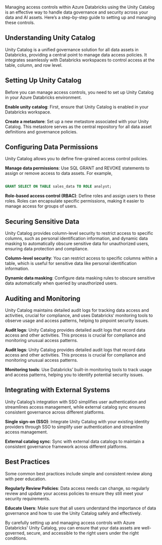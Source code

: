 Managing access controls within Azure Databricks using the Unity Catalog is an effective way to handle data governance and security across your data and AI assets. Here’s a step-by-step guide to setting up and managing these controls.

## Understanding Unity Catalog
Unity Catalog is a unified governance solution for all data assets in Databricks, providing a central point to manage data access policies. It integrates seamlessly with Databricks workspaces to control access at the table, column, and row level.

## Setting Up Unity Catalog
Before you can manage access controls, you need to set up Unity Catalog in your Azure Databricks environment.

**Enable unity catalog**: First, ensure that Unity Catalog is enabled in your Databricks workspace.

**Create a metastore**: Set up a new metastore associated with your Unity Catalog. This metastore serves as the central repository for all data asset definitions and governance policies.

## Configuring Data Permissions
Unity Catalog allows you to define fine-grained access control policies.

**Manage data permissions**: Use SQL GRANT and REVOKE statements to assign or remove access to data assets. For example, 

```sql

GRANT SELECT ON TABLE sales_data TO ROLE analyst;

```
**Role-based access control (RBAC)**: Define roles and assign users to these roles. Roles can encapsulate specific permissions, making it easier to manage access for groups of users.

## Securing Sensitive Data
Unity Catalog provides column-level security to restrict access to specific columns, such as personal identification information, and dynamic data masking to automatically obscure sensitive data for unauthorized users, ensuring data protection and compliance.

**Column-level security**: You can restrict access to specific columns within a table, which is useful for sensitive data like personal identification information.

**Dynamic data masking**: Configure data masking rules to obscure sensitive data automatically when queried by unauthorized users.

## Auditing and Monitoring
Unity Catalog maintains detailed audit logs for tracking data access and activities, crucial for compliance, and uses Databricks’ monitoring tools to observe usage and access patterns, helping to pinpoint security issues.

**Audit logs**: Unity Catalog provides detailed audit logs that record data access and other activities. This process is crucial for compliance and monitoring unusual access patterns.

**Audit logs**: Unity Catalog provides detailed audit logs that record data access and other activities. This process is crucial for compliance and monitoring unusual access patterns.

**Monitoring tools**: Use Databricks’ built-in monitoring tools to track usage and access patterns, helping you to identify potential security issues.

## Integrating with External Systems
Unity Catalog’s integration with SSO simplifies user authentication and streamlines access management, while external catalog sync ensures consistent governance across different platforms.

**Single sign-on (SSO)**: Integrate Unity Catalog with your existing identity providers through SSO to simplify user authentication and streamline access management.

**External catalog sync**: Sync with external data catalogs to maintain a consistent governance framework across different platforms.

## Best Practices
Some common best practices include simple and consistent review along with peer education.

**Regularly Review Policies**: Data access needs can change, so regularly review and update your access policies to ensure they still meet your security requirements.

**Educate Users**: Make sure that all users understand the importance of data governance and how to use the Unity Catalog safely and effectively.

By carefully setting up and managing access controls with Azure Databricks' Unity Catalog, you can ensure that your data assets are well-governed, secure, and accessible to the right users under the right conditions.